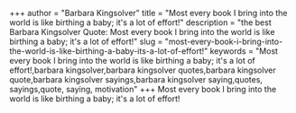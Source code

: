 +++
author = "Barbara Kingsolver"
title = "Most every book I bring into the world is like birthing a baby; it's a lot of effort!"
description = "the best Barbara Kingsolver Quote: Most every book I bring into the world is like birthing a baby; it's a lot of effort!"
slug = "most-every-book-i-bring-into-the-world-is-like-birthing-a-baby-its-a-lot-of-effort!"
keywords = "Most every book I bring into the world is like birthing a baby; it's a lot of effort!,barbara kingsolver,barbara kingsolver quotes,barbara kingsolver quote,barbara kingsolver sayings,barbara kingsolver saying,quotes, sayings,quote, saying, motivation"
+++
Most every book I bring into the world is like birthing a baby; it's a lot of effort!
